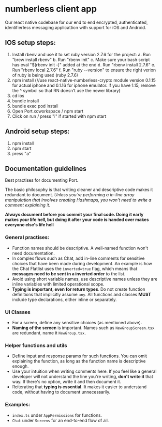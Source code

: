 # numberless client app

Our react native codebase for our end to end encrypted, authenticated, identifierless messaging applicattion with support for iOS and Android.

## IOS setup steps:

1. Install rbenv and use it to set ruby version 2.7.6 for the project:
	a. Run "brew install rbenv"
	b. Run "rbenv init"
	c. Make sure your bash script has eval "$(rbenv init -)" added at the end
	d. Run "rbenv install 2.7.6"
	e. Run "rbenv local 2.7.6"
    f. Run "ruby --version" to ensure the right verion of ruby is being used (ruby 2.7.6)
2. npm install (//use react-native-numberless-crypto module version 0.1.15 for actual iphone and 0.1.16 for iphone emulator. if you have 1.15, remove the ^ symbol so that RN doesn't use the newer library)
3. cd ios
4. bundle install
5. bundle exec pod install
6. Open Port.xcworkspace / npm start
7. Click on run / press "i" if started with npm start

## Android setup steps:

1. npm install
2. npm start
3. press "a"

## Documentation guidelines
Best practises for documenting Port.

The basic philosophy is that writing cleaner and descriptive code makes it redundant to document. 
*Unless you're performing a in-line array manipulation that involves creating Hashmaps, you won't need to write a comment explaining it.*

**Always document before you commit your final code. Doing it early makes your life hell, but doing it after your code is handed over makes everyone else's life hell**

### General practises:
- Function names should be descriptive. A well-named function won't need documentation.
- In complex flows such as Chat, add in-line comments for sensitive choices that have been made during development. An example is how the Chat Flatlist uses the `inverted=true` flag, which means that **messages need to be sent in a inverted order** to the list.
- Avoid using short variable names, use descriptive names unless they are inline variables with limited operational scope.
- **Typing is important, even for return types**. Do not create function definitions that implicitly assume `any`. All functions and classes **MUST** include type declarations, either inline or separately.

### UI Classes
- For a screen, define any sensitive choices (as mentioned above). 
- **Naming of the screen** is important. Names such as `NewGroupScreen.tsx` are redundant, name it `NewGroup.tsx`.

### Helper functions and utils
- Define input and response params for such functions. You can omit explaining the function, as long as the function name is descriptive enough.
- Use your intuition when writing comments here. If you feel like a general developer will not understand the line you're writing, **don't write it** that way. If there's no option, write it and then document it.
- Reiterating that **typing is essential**. It makes it easier to understand code, without having to document unnecessarily.

### Examples:
- `index.ts` under `AppPermissions` for functions.
- `Chat` under `Screens` for an end-to-end flow of all.

